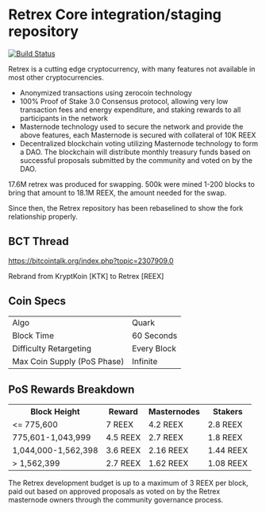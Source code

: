 Retrex Core integration/staging repository
=====================================

[![Build Status](https://travis-ci.org/retrexproject/Retrex.svg?branch=master)](https://travis-ci.org/retrexproject/Retrex)

Retrex is a cutting edge cryptocurrency, with many features not available in most other cryptocurrencies.
- Anonymized transactions using zerocoin technology
- 100% Proof of Stake 3.0 Consensus protocol, allowing very low transaction fees and energy expenditure, and staking rewards to all participants in the network
- Masternode technology used to secure the network and provide the above features, each Masternode is secured
  with collateral of 10K REEX
- Decentralized blockchain voting utilizing Masternode technology to form a DAO. The blockchain will distribute monthly treasury funds based on successful proposals submitted by the community and voted on by the DAO.

17.6M retrex was produced for swapping. 500k were mined 1-200 blocks to bring that amount to 18.1M REEX, the amount needed for the swap.

Since then, the Retrex repository has been rebaselined to show the fork relationship properly.

## BCT Thread ##

https://bitcointalk.org/index.php?topic=2307909.0

Rebrand from KryptKoin [KTK] to Retrex [REEX]

## Coin Specs ##
<table>
<tr><td>Algo</td><td>Quark</td></tr>
<tr><td>Block Time</td><td>60 Seconds</td></tr>
<tr><td>Difficulty Retargeting</td><td>Every Block</td></tr>
<tr><td>Max Coin Supply (PoS Phase)</td><td>Infinite</td></tr>
</table>

## PoS Rewards Breakdown ##

<table>
<th>Block Height</th><th>Reward</th><th>Masternodes</th><th>Stakers</th>
<tr><td><= 775,600</td><td>7 REEX</td><td>4.2 REEX</td><td>2.8 REEX</td></tr>
<tr><td>775,601-1,043,999</td><td>4.5 REEX</td><td>2.7 REEX</td><td>1.8 REEX</td></tr>
<tr><td>1,044,000-1,562,398</td><td>3.6 REEX</td><td>2.16 REEX</td><td>1.44 REEX</td></tr>
<tr><td>> 1,562,399</td><td>2.7 REEX</td><td>1.62 REEX</td><td>1.08 REEX</td></tr>
</table>

The Retrex development budget is up to a maximum of 3 REEX per block, paid out based on approved proposals as voted on by the Retrex masternode owners through the community governance process.
